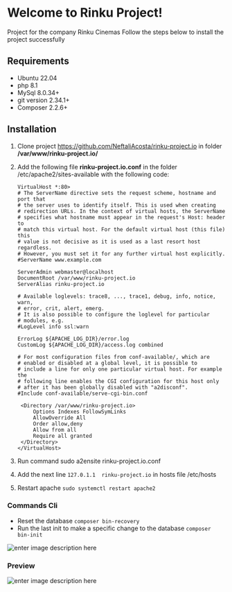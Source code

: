 # Welcome to Rinku Project!

Project for the company Rinku Cinemas
Follow the steps below to install the project successfully

## Requirements

- Ubuntu 22.04
- php 8.1
- MySql 8.0.34+
- git version 2.34.1+
- Composer 2.2.6+

## Installation
1. Clone project https://github.com/NeftaliAcosta/rinku-project.io in folder **/var/www/rinku-project.io/**
2. Add the following file **rinku-project.io.conf** in the folder /etc/apache2/sites-available with the following code:

       VirtualHost *:80>  
       # The ServerName directive sets the request scheme, hostname and port that  
       # the server uses to identify itself. This is used when creating  
       # redirection URLs. In the context of virtual hosts, the ServerName  
       # specifies what hostname must appear in the request's Host: header to  
       # match this virtual host. For the default virtual host (this file) this  
       # value is not decisive as it is used as a last resort host regardless.  
       # However, you must set it for any further virtual host explicitly.  
       #ServerName www.example.com  

       ServerAdmin webmaster@localhost  
       DocumentRoot /var/www/rinku-project.io  
       ServerAlias rinku-project.io  
     
       # Available loglevels: trace8, ..., trace1, debug, info, notice, warn,  
       # error, crit, alert, emerg.  
       # It is also possible to configure the loglevel for particular  
       # modules, e.g.  
       #LogLevel info ssl:warn  
         
       ErrorLog ${APACHE_LOG_DIR}/error.log  
       CustomLog ${APACHE_LOG_DIR}/access.log combined  
         
       # For most configuration files from conf-available/, which are  
       # enabled or disabled at a global level, it is possible to  
       # include a line for only one particular virtual host. For example the  
       # following line enables the CGI configuration for this host only  
       # after it has been globally disabled with "a2disconf".  
       #Include conf-available/serve-cgi-bin.conf  
     
   	    <Directory /var/www/rinku-project.io>  
   		    Options Indexes FollowSymLinks  
   		    AllowOverride All  
   		    Order allow,deny  
   		    Allow from all  
   		    Require all granted  
   	    </Directory>  
       </VirtualHost>

3. Run command sudo a2ensite rinku-project.io.conf
4. Add  the next line  `127.0.1.1  rinku-project.io` in hosts file /etc/hosts
5. Restart apache `sudo systemctl restart apache2`

### Commands Cli
- Reset the database `composer bin-recovery`
- Run the last init to make a specific change to the database `composer bin-init`

![enter image description here](https://i.ibb.co/gMZ2fqg/client-rinku.png)

### Preview
![enter image description here](https://i.ibb.co/zNGCzGR/rinku-preview.png)
